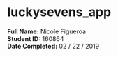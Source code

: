 # luckysevens_app

<b>Full Name:</b>  Nicole Figueroa<br />
<b>Student ID:</b> 160864<br />
<b>Date Completed:</b> 02 / 22 / 2019
